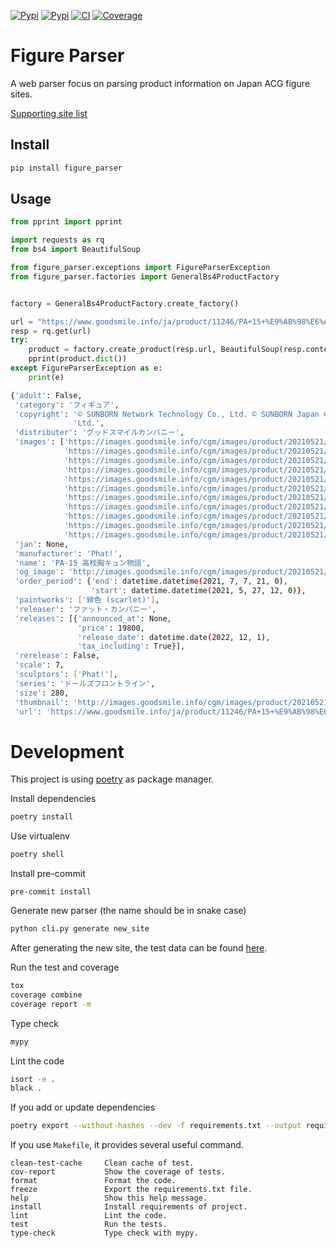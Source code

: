 [![Pypi](https://img.shields.io/pypi/pyversions/figure_parser.svg?style=flat-square)](https://pypi.org/project/figure_parser/)
[![Pypi](https://img.shields.io/pypi/v/figure_parser.svg?style=flat-square)](https://pypi.org/project/figure_parser/)
[![CI](https://img.shields.io/endpoint.svg?url=https%3A%2F%2Factions-badge.atrox.dev%2FFigureHook%2Ffigure_parser%2Fbadge%3Fref%3Dmain&style=flat-square)](https://actions-badge.atrox.dev/FigureHook/figure_parser/goto?ref=main)
[![Coverage](https://img.shields.io/coveralls/github/FigureHook/figure_parser?style=flat-square)](https://coveralls.io/github/FigureHook/figure_parser)

# Figure Parser
A web parser focus on parsing product information on Japan ACG figure sites.

[Supporting site list](SUPPORT_SITES.md)

## Install
```bash
pip install figure_parser
```

## Usage
```py
from pprint import pprint

import requests as rq
from bs4 import BeautifulSoup

from figure_parser.exceptions import FigureParserException
from figure_parser.factories import GeneralBs4ProductFactory


factory = GeneralBs4ProductFactory.create_factory()

url = "https://www.goodsmile.info/ja/product/11246/PA+15+%E9%AB%98%E6%A0%A1%E8%83%B8%E3%82%AD%E3%83%A5%E3%83%B3%E7%89%A9%E8%AA%9E.html"
resp = rq.get(url)
try:
    product = factory.create_product(resp.url, BeautifulSoup(resp.content, 'lxml'))
    pprint(product.dict())
except FigureParserException as e:
    print(e)
```
```sh
{'adult': False,
 'category': 'フィギュア',
 'copyright': '© SUNBORN Network Technology Co., Ltd. © SUNBORN Japan Co., '
              'Ltd.',
 'distributer': 'グッドスマイルカンパニー',
 'images': ['https://images.goodsmile.info/cgm/images/product/20210521/11246/85011/large/346a0402da0a835b6969105e77c7bf7f.jpg',
            'https://images.goodsmile.info/cgm/images/product/20210521/11246/85012/large/e1fb5ad64d58498477611082c7219759.jpg',
            'https://images.goodsmile.info/cgm/images/product/20210521/11246/85013/large/cad59d379e0ac60b8d386eee93253502.jpg',
            'https://images.goodsmile.info/cgm/images/product/20210521/11246/85014/large/4e4957b4783cc9b8cc6e6101aaf346b3.jpg',
            'https://images.goodsmile.info/cgm/images/product/20210521/11246/85015/large/9bf879603be71259f2d673a84d1b3b2a.jpg',
            'https://images.goodsmile.info/cgm/images/product/20210521/11246/85016/large/f464915a47d744441a0574e97016e8d0.jpg',
            'https://images.goodsmile.info/cgm/images/product/20210521/11246/85017/large/f8ae4c2ebfb05d3b3c2c9a427d9dd9af.jpg',
            'https://images.goodsmile.info/cgm/images/product/20210521/11246/85018/large/d03ebd90e1fd832e5909deba3c78432c.jpg',
            'https://images.goodsmile.info/cgm/images/product/20210521/11246/85019/large/1a4421435c14c53857d5125c0f3da4aa.jpg',
            'https://images.goodsmile.info/cgm/images/product/20210521/11246/85020/large/eede36da01b9ab86ba35a3e5f30a8394.jpg',
            'https://images.goodsmile.info/cgm/images/product/20210521/11246/85021/large/8afccdd56243497830857ec612374266.jpg'],
 'jan': None,
 'manufacturer': 'Phat!',
 'name': 'PA-15 高校胸キュン物語',
 'og_image': 'http://images.goodsmile.info/cgm/images/product/20210521/11246/85023/medium/b1a1a49e9bb72ebd95670ca757e22735.jpg',
 'order_period': {'end': datetime.datetime(2021, 7, 7, 21, 0),
                  'start': datetime.datetime(2021, 5, 27, 12, 0)},
 'paintworks': ['緋色 (scarlet)'],
 'releaser': 'ファット・カンパニー',
 'releases': [{'announced_at': None,
               'price': 19800,
               'release_date': datetime.date(2022, 12, 1),
               'tax_including': True}],
 'rerelease': False,
 'scale': 7,
 'sculptors': ['Phat!'],
 'series': 'ドールズフロントライン',
 'size': 280,
 'thumbnail': 'http://images.goodsmile.info/cgm/images/product/20210521/11246/85023/medium/b1a1a49e9bb72ebd95670ca757e22735.jpg',
 'url': 'https://www.goodsmile.info/ja/product/11246/PA+15+%E9%AB%98%E6%A0%A1%E8%83%B8%E3%82%AD%E3%83%A5%E3%83%B3%E7%89%A9%E8%AA%9E.html'}
```

# Development

This project is using [poetry](https://python-poetry.org/) as package manager.

Install dependencies
```sh
poetry install
```

Use virtualenv
```sh
poetry shell
```

Install pre-commit
```
pre-commit install
```

Generate new parser (the name should be in snake case)
```sh
python cli.py generate new_site
```
After generating the new site, the test data can be found [here](https://github.com/FigureHook/figure_parser/tree/main/tests/test_parsers/product_case).

Run the test and coverage
```sh
tox
coverage combine
coverage report -m
```

Type check
```sh
mypy
```

Lint the code
```sh
isort -e .
black .
```

If you add or update dependencies
```sh
poetry export --without-hashes --dev -f requirements.txt --output requirements.txt
```

If you use `Makefile`, it provides several useful command.
```
clean-test-cache     Clean cache of test.
cov-report           Show the coverage of tests.
format               Format the code.
freeze               Export the requirements.txt file.
help                 Show this help message.
install              Install requirements of project.
lint                 Lint the code.
test                 Run the tests.
type-check           Type check with mypy.
```
